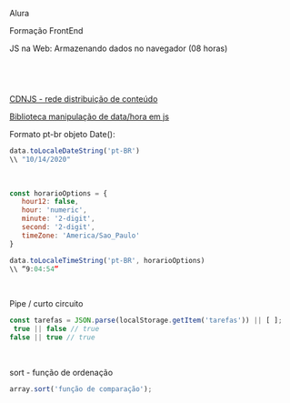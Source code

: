 Alura

Formação FrontEnd</br>

JS na Web: Armazenando dados no navegador (08 horas)
## <br />

[CDNJS - rede distribuição de conteúdo](https://cdnjs.com/)</br>

[Biblioteca manipulação de data/hora em js](https://momentjs.com/)</br>

Formato pt-br objeto Date():</br>

```js
data.toLocaleDateString('pt-BR')
\\ "10/14/2020"
```
</br>

```js
const horarioOptions = {
   hour12: false,
   hour: 'numeric',
   minute: '2-digit',
   second: '2-digit', 
   timeZone: 'America/Sao_Paulo'
}

data.toLocaleTimeString('pt-BR', horarioOptions)
\\ “9:04:54”
```
</br>

Pipe / curto circuito
```js
const tarefas = JSON.parse(localStorage.getItem('tarefas')) || [ ];
 true || false // true
false || true // true
```
</br>

sort - função de ordenação
```js
array.sort('função de comparação');
```
</br>